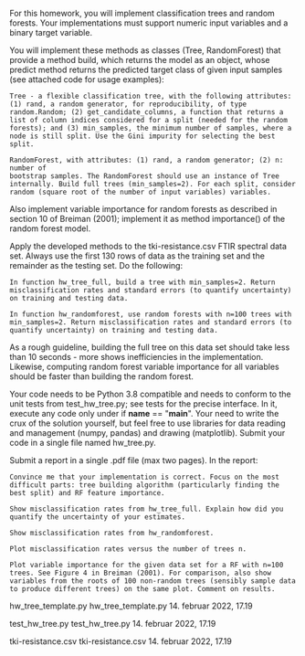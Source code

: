 For this homework, you will implement classification trees and random forests. Your implementations must support numeric input variables and a binary target variable.

You will implement these methods as classes (Tree, RandomForest) that provide a method build, which returns the model as an object, whose predict method returns the predicted target class of given input samples (see attached code for usage examples):

    Tree - a flexible classification tree, with the following attributes: (1) rand, a random generator, for reproducibility, of type random.Random; (2) get_candidate_columns, a function that returns a list of column indices considered for a split (needed for the random forests); and (3) min_samples, the minimum number of samples, where a node is still split. Use the Gini impurity for selecting the best split.

    RandomForest, with attributes: (1) rand, a random generator; (2) n: number of
    bootstrap samples. The RandomForest should use an instance of Tree internally. Build full trees (min_samples=2). For each split, consider random (square root of the number of input variables) variables.

Also implement variable importance for random forests as described in section 10 of Breiman (2001); implement it as method importance() of the random forest model.

Apply the developed methods to the tki-resistance.csv FTIR spectral data set. Always use the first 130 rows of data as the training set and the remainder as the testing set. Do the following:

    In function hw_tree_full, build a tree with min_samples=2. Return misclassification rates and standard errors (to quantify uncertainty) on training and testing data.

    In function hw_randomforest, use random forests with n=100 trees with min_samples=2. Return misclassification rates and standard errors (to quantify uncertainty) on training and testing data.

As a rough guideline, building the full tree on this data set should take less than 10 seconds - more shows inefficiencies in the implementation. Likewise, computing random forest variable importance for all variables should be faster than building the random forest.

Your code needs to be Python 3.8 compatible and needs to conform to the unit tests from test_hw_tree.py; see tests for the precise interface. In it, execute any code only under if __name__ == "__main__". Your need to write the crux of the solution yourself, but feel free to use libraries for data reading and management (numpy, pandas) and drawing (matplotlib). Submit your code in a single file named hw_tree.py.

Submit a report in a single .pdf file (max two pages). In the report:

    Convince me that your implementation is correct. Focus on the most difficult parts: tree building algorithm (particularly finding the best split) and RF feature importance.

    Show misclassification rates from hw_tree_full. Explain how did you quantify the uncertainty of your estimates.

    Show misclassification rates from hw_randomforest.

    Plot misclassification rates versus the number of trees n.

    Plot variable importance for the given data set for a RF with n=100 trees. See Figure 4 in Breiman (2001). For comparison, also show variables from the roots of 100 non-random trees (sensibly sample data to produce different trees) on the same plot. Comment on results.

	
hw_tree_template.py hw_tree_template.py
14. februar 2022, 17.19
	
test_hw_tree.py test_hw_tree.py
14. februar 2022, 17.19
	
tki-resistance.csv tki-resistance.csv
14. februar 2022, 17.19